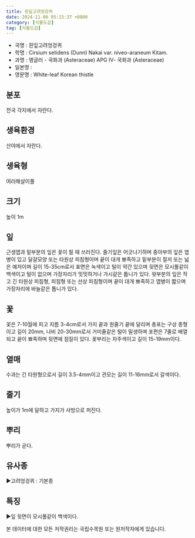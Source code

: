 ```yaml
---
title: 흰잎고려엉겅퀴
date: 2024-11-06 05:15:37 +0800
category: [식물도감]
tag: [식물도감]
---
```




- 국명 : 흰잎고려엉겅퀴
- 학명 : Cirsium setidens (Dunn) Nakai var. niveo-araneum Kitam.
- 과명 : 앵글러 - 국화과 (Asteraceae) APG Ⅳ- 국화과 (Asteraceae)
- 일본명 : 
- 영문명 : White-leaf Korean thistle


## 분포
전국 각지에서 자란다.
## 생육환경
산야에서 자란다.
## 생육형
여러해살이풀
## 크기
높이 1m
## 잎
근생엽과 밑부분의 잎은 꽃이 필 때 쓰러진다. 줄기잎은 어긋나기하며 중아부의 잎은 엽병이 있고 달걀모양 또는 타원상 피침형이며 끝이 대개 뾰족하고 밑부분이 절저 또는 넓은 예저이며 길이 15-35cm로서 표면은 녹색이고 털이 약간 있으며 뒷면은 모시풀같이 백색이고 털이 없으며 가장자리가 밋밋하거나 가시같은 톱니가 있다. 윗부분의 잎은 작고 긴 타원상 피침형, 피침형 또는 선상 피침형이며 끝이 대개 뾰족하고 엽병이 짧으며 가장자리에 바늘같은 톱니가 있다.
## 꽃
꽃은 7-10월에 피고 지름 3-4cm로서 가지 끝과 원줄기 끝에 달리며 총포는 구상 종형이고 길이 20mm, 나비 20-30mm로서 거미줄같은 털이 밀생하며 포편은 7줄로 배열되고 끝이 뾰족하며 뒷면에 점질이 있다. 꽃부리는 자주색이고 길이 15-19mm이다.
## 열매
수과는 긴 타원형으로서 길이 3.5-4mm이고 관모는 길이 11-16mm로서 갈색이다.
## 줄기
높이가 1m에 달하고 가지가 사방으로 퍼진다.
## 뿌리
뿌리가 곧다.
## 유사종
▶고려엉겅퀴 : 기본종
## 특징
▶잎 뒷면이 모시풀같이 백색이다.






본 데이터에 대한 모든 저작권리는 국립수목원 또는 원저작자에게 있습니다.
